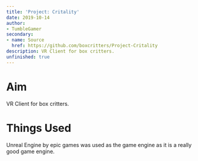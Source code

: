 ```yaml
---
title: 'Project: Critality'
date: 2019-10-14
author:
- TumbleGamer
secondary:
- name: Source
  href: https://github.com/boxcritters/Project-Critality
description: VR Client for box critters.
unfinished: true
---
```

# Aim
VR Client for box critters.
# Things Used
Unreal Engine by epic games was used as the game engine as it is a really good game engine.